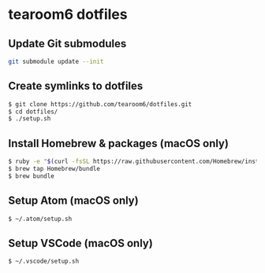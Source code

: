 # tearoom6 dotfiles

## Update Git submodules

```sh
git submodule update --init
```

## Create symlinks to dotfiles

```sh
$ git clone https://github.com/tearoom6/dotfiles.git
$ cd dotfiles/
$ ./setup.sh
```

## Install Homebrew & packages (macOS only)

```sh
$ ruby -e "$(curl -fsSL https://raw.githubusercontent.com/Homebrew/install/master/install)"
$ brew tap Homebrew/bundle
$ brew bundle
```

## Setup Atom (macOS only)

```sh
$ ~/.atom/setup.sh
```

## Setup VSCode (macOS only)

```sh
$ ~/.vscode/setup.sh
```
